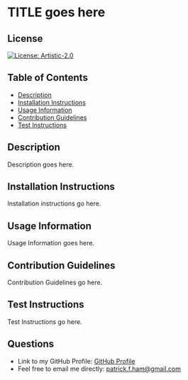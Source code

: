 # TITLE goes here

## License
[![License: Artistic-2.0](https://img.shields.io/badge/License-Perl-0298c3.svg)](https://opensource.org/licenses/Artistic-2.0)

## Table of Contents
- [Description](#description)
- [Installation Instructions](#intallation-instructions)
- [Usage Information](#usage-information)
- [Contribution Guidelines](#contribution-guidelines)
- [Test Instructions](#test-instructions)

## Description 
Description goes here.

## Installation Instructions
Installation instructions go here.

## Usage Information
Usage Information goes here.

## Contribution Guidelines
Contribution Guidelines go here.

## Test Instructions
Test Instructions go here.

## Questions
- Link to my GitHub Profile: [GitHub Profile](https://www.github.com/patrickfham/)  
- Feel free to email me directly:  [patrick.f.ham@gmail.com](mailto:patrick.f.ham@gmail.com)    
